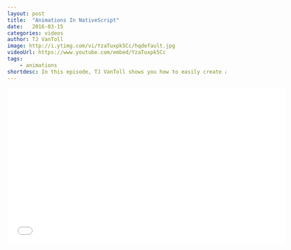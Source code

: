 ```yaml
---
layout: post
title:  "Animations In NativeScript"
date:   2016-03-15
categories: videos
author: TJ VanToll
image: http://i.ytimg.com/vi/YzaTuxpk5Cc/hqdefault.jpg
videoUrl: https://www.youtube.com/embed/YzaTuxpk5Cc
tags: 
    - animations
shortdesc: In this episode, TJ VanToll shows you how to easily create and control animations and animation timings via the NativeScript animate API.
---
```

<iframe width="640" height="360" src="{{ page.videoUrl }}" frameborder="0" allowfullscreen></iframe>